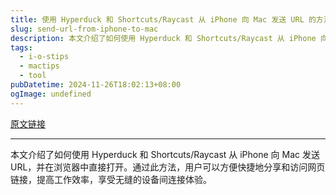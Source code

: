 ```yaml
---
title: 使用 Hyperduck 和 Shortcuts/Raycast 从 iPhone 向 Mac 发送 URL 的方法
slug: send-url-from-iphone-to-mac
description: 本文介绍了如何使用 Hyperduck 和 Shortcuts/Raycast 从 iPhone 向 Mac 发送 URL，并在浏览器中直接打开。通过此方法，用户可以方便快捷地分享和访问网页链接，提高工作效率，享受无缝的设备间连接体验。
tags: 
  - i-o-stips
  - mactips
  - tool
pubDatetime: 2024-11-26T18:02:13+08:00
ogImage: undefined
---
```


[原文链接](https://blog.finengine.tech/posts/Send-URL-from-iPhone-to-Mac-with-Hyperduck-and-Shortcuts/)

---

本文介绍了如何使用 Hyperduck 和 Shortcuts/Raycast 从 iPhone 向 Mac 发送 URL，并在浏览器中直接打开。通过此方法，用户可以方便快捷地分享和访问网页链接，提高工作效率，享受无缝的设备间连接体验。

